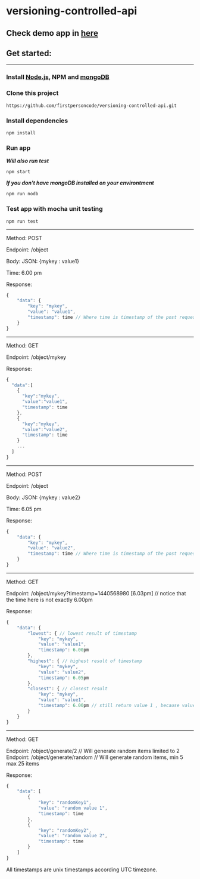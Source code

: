 # versioning-controlled-api
## Check demo app in [here](https://evening-spire-77211.herokuapp.com/)
## Get started:

------

### Install [Node.js](https://nodejs.org/en/download/), NPM and [mongoDB](https://docs.mongodb.com/manual/installation/)
### Clone this project
```shell
https://github.com/firstpersoncode/versioning-controlled-api.git
```
### Install dependencies
```shell
npm install
```
### Run app
***Will also run test***
```shell
npm start
```
***If you don't have mongoDB installed on your environtment***
```shell
npm run nodb
```
### Test app with mocha unit testing
```shell
npm run test
```

------

Method: POST

Endpoint: /object

Body: JSON: {mykey : value1}

Time: 6.00 pm

Response: 
```javascript
{
    "data": {
        "key": "mykey",
        "value": "value1",
        "timestamp": time // Where time is timestamp of the post request (6.00pm) .
    }
}
```

------

Method: GET 

Endpoint: /object/mykey

Response:
```javascript
{
  "data":[
    {
      "key":"mykey",
      "value":"value1",
      "timestamp": time
    },
    {
      "key":"mykey",
      "value":"value2",
      "timestamp": time
    }
    ...
  ]
}
```

------

Method: POST

Endpoint: /object

Body: JSON: {mykey : value2}

Time: 6.05 pm

Response:
```javascript
{
    "data": {
        "key": "mykey",
        "value": "value2",
        "timestamp": time // Where time is timestamp of the post request (6.05pm) .
    }
}
```

------

Method: GET 

Endpoint: /object/mykey?timestamp=1440568980 [6.03pm] // notice that the time here is not exactly 6.00pm

Response: 
```javascript
{
    "data": {
        "lowest": { // lowest result of timestamp
            "key": "mykey",
            "value": "value1",
            "timestamp": 6.00pm
        },
        "highest": { // highest result of timestamp
            "key": "mykey",
            "value": "value2",
            "timestamp": 6.05pm
        },
        "closest": { // closest result
            "key": "mykey",
            "value": "value1",
            "timestamp": 6.00pm // still return value 1 , because value 2 was only added at 6.05pm
        }
    }
} 
```


------

Method: GET 

Endpoint: /object/generate/2 // Will generate random items limited to 2
Endpoint: /object/generate/random // Will generate random items, min 5 max 25 items

Response: 
```javascript
{
    "data": [
        {
            "key": "randomKey1",
            "value": "random value 1",
            "timestamp": time
        },
        {
            "key": "randomKey2",
            "value": "random value 2",
            "timestamp": time
        }
    ]
}
```


All timestamps are unix timestamps according UTC timezone.

